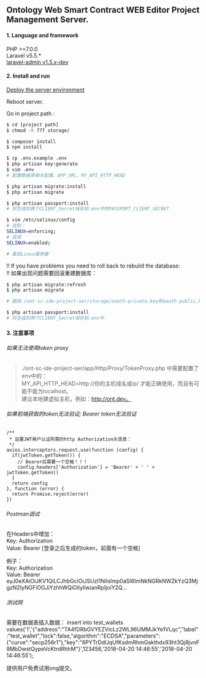 ## Ontology Web Smart Contract WEB Editor Project Management Server.

#### 1. Language and framework
PHP >=7.0.0  
Laravel v5.5.*  
[laravel-admin v1.5.x-dev](http://laravel-admin.org/)    

#### 2. Install and run
[Deploy the server environment](http://www.jianshu.com/p/1f17a69f6dcf)

Reboot server.

Go in project path :
```bash
$ cd [project path]
$ chmod -R 777 storage/

$ composer install
$ npm install

$ cp .env.example .env
$ php artisan key:generate 
$ vim .env
# 配置数据库相关配置、APP_URL、MY_API_HTTP_HEAD

$ php artisan migrate:install
$ php artisan migrate

$ php artisan passport:install
# 将生成的两个CLIENT_Secret保存到.env中的PASSPORT_CLIENT_SECRET

$ vim /etc/selinux/config
# 找到：
SELINUX=enforcing;
# 改成
SELINUX=enabled;

# 重启Linux服务器
```  
  
!! If you have problems you need to roll back to rebuild the database:    
!! 如果出现问题需要回滚重建数据库：  
```bash
$ php artisan migrate:refresh
$ php artisan migrate

# 删除./ont-sc-ide-project-ser/storage/oauth-private.key和oauth-public.key两个文件

$ php artisan passport:install
# 将生成的两个CLIENT_Secret保存到.env中
```


#### 3. 注意事项  
###### 如果无法使用token proxy  
> ./ont-sc-ide-project-ser/app/Http/Proxy/TokenProxy.php 中需要配置了env中的：  
MY_API_HTTP_HEAD=http://你的主机域名或ip/
才能正确使用，而且有可能不能为localhost。  
建议本地建虚拟主机，例如：http://ont.dev。  


###### 如果前端获取的token无法验证; Bearer token无法验证  
> 
```$xslt
/**
 * 设置JWT用户认证所需的http Authorization头信息：
 */
axios.interceptors.request.use(function (config) {
  if(jwtToken.getToken()) {
    // Bearer后需要一个空格！！！
    config.headers['Authorization'] = 'Bearer' + ' ' + jwtToken.getToken()
  }
  return config
}, function (error) {
  return Promise.reject(error)
})

```

###### Postman调试  
在Headers中增加：  
Key: Authorization  
Value: Bearer [登录之后生成的token，前面有一个空格]  

例子：  
Key: Authorization  
Value: Bearer eyJ0eXAiOiJKV1QiLCJhbGciOiJSUzI1NiIsImp0aSI6ImNkNGRkNWZkYzQ3MjgzN2IyNGFiOGJiYzhhWQiOiIyIiwianRpIjoiY2Q...

###### 测试网
需要在数据表插入数据：
insert into test_wallets values('1','{"address":"TA4fDRbGVYEZVicLz2WL96UMMJkYe1VLqc","label":"test_wallet","lock":false,"algorithm":"ECDSA","parameters":{"curve":"secp256r1"},"key":"6PYTrDdUqUfKsdmRhmGakthdx93ht3Qj8jvnF9MbDwstQypeVcKtrdRhhM"}',123456,'2018-04-20 14:46:55','2018-04-20 14:46:55');

提供用户免费试用ong提交。


